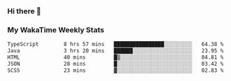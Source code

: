 ### Hi there 👋

<!--
**royschrauwen/royschrauwen** is a ✨ _special_ ✨ repository because its `README.md` (this file) appears on your GitHub profile.

Here are some ideas to get you started:

- 🔭 I’m currently working on ...
- 🌱 I’m currently learning ...
- 👯 I’m looking to collaborate on ...
- 🤔 I’m looking for help with ...
- 💬 Ask me about ...
- 📫 How to reach me: ...
- 😄 Pronouns: ...
- ⚡ Fun fact: ...
-->


### My WakaTime Weekly Stats
<!--START_SECTION:waka-->

```txt
TypeScript        8 hrs 57 mins   ████████████████░░░░░░░░░   64.38 %
Java              3 hrs 20 mins   ██████░░░░░░░░░░░░░░░░░░░   23.95 %
HTML              40 mins         █▒░░░░░░░░░░░░░░░░░░░░░░░   04.81 %
JSON              28 mins         █░░░░░░░░░░░░░░░░░░░░░░░░   03.42 %
SCSS              23 mins         ▓░░░░░░░░░░░░░░░░░░░░░░░░   02.83 %
```

<!--END_SECTION:waka-->
